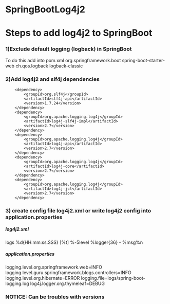 # SpringBootLog4j2

<h1>Steps to add log4j2 to SpringBoot</h1>

<h3>1)Exclude default logging (logback) in SpringBoot</h3>
To do this add into pom.xml
        <dependency>
            <groupId>org.springframework.boot</groupId>
            <artifactId>spring-boot-starter-web</artifactId>
            <exclusions>
                <exclusion>
                    <groupId>ch.qos.logback</groupId>
                    <artifactId>logback-classic</artifactId>
                </exclusion>
            </exclusions>
        </dependency>

<h3>2)Add log4j2 and slf4j dependencies</h3>

        <dependency>
            <groupId>org.slf4j</groupId>
            <artifactId>slf4j-api</artifactId>
            <version>1.7.24</version>
        </dependency>
        <dependency>
            <groupId>org.apache.logging.log4j</groupId>
            <artifactId>log4j-slf4j-impl</artifactId>
            <version>2.7</version>
        </dependency>
        <dependency>
            <groupId>org.apache.logging.log4j</groupId>
            <artifactId>log4j-api</artifactId>
            <version>2.7</version>
        </dependency>
        <dependency>
            <groupId>org.apache.logging.log4j</groupId>
            <artifactId>log4j-core</artifactId>
            <version>2.7</version>
        </dependency>
        <dependency>
            <groupId>org.apache.logging.log4j</groupId>
            <artifactId>log4j-jcl</artifactId>
            <version>2.7</version>
        </dependency>
        
<h3> 3) create config file log4j2.xml or write log4j2 config into application.properties</h3>
 
 
 
 <h5>log4j2.xml</h5>
 
 <?xml version="1.0" encoding="UTF-8"?>
<Configuration status="WARN">
    <Properties>
        <Property name="logPath">logs</Property>
        <Property name="patternLayout">%d{HH:mm:ss.SSS} [%t] %-5level %logger{36} - %msg%n</Property>
    </Properties>
    <Appenders>
        <Console name="consoleAppender" target="SYSTEM_OUT">
            <PatternLayout pattern="${patternLayout}" />
        </Console>
        <File name="fileAppender" fileName="${logPath}/app_log.log" >
            <PatternLayout pattern="${patternLayout}" />
        </File>
    </Appenders>
    <Loggers>
        <Root level="info">
            <AppenderRef ref="consoleAppender"/>
            <AppenderRef ref="fileAppender"/>
        </Root>
    </Loggers>
</Configuration>



<h5>application.properties</h5>

logging.level.org.springframework.web=INFO
logging.level.guru.springframework.blogs.controllers=INFO
logging.level.org.hibernate=ERROR
logging.file=logs/spring-boot-logging.log
log4j.logger.org.thymeleaf=DEBUG



<h3>NOTICE: Can be troubles with versions</h3>
        
